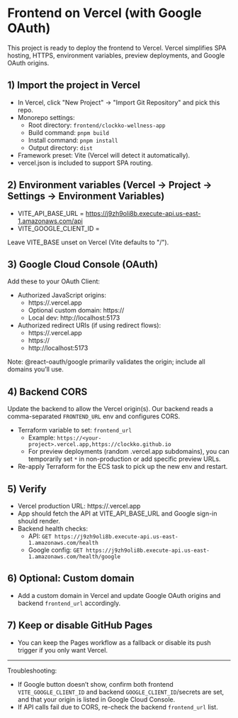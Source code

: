 # Frontend on Vercel (with Google OAuth)

This project is ready to deploy the frontend to Vercel. Vercel simplifies SPA hosting, HTTPS, environment variables, preview deployments, and Google OAuth origins.

## 1) Import the project in Vercel
- In Vercel, click "New Project" → "Import Git Repository" and pick this repo.
- Monorepo settings:
  - Root directory: `frontend/clockko-wellness-app`
  - Build command: `pnpm build`
  - Install command: `pnpm install`
  - Output directory: `dist`
- Framework preset: Vite (Vercel will detect it automatically).
- vercel.json is included to support SPA routing.

## 2) Environment variables (Vercel → Project → Settings → Environment Variables)
- VITE_API_BASE_URL = https://j9zh9oli8b.execute-api.us-east-1.amazonaws.com/api
- VITE_GOOGLE_CLIENT_ID = <your-google-client-id>

Leave VITE_BASE unset on Vercel (Vite defaults to "/").

## 3) Google Cloud Console (OAuth)
Add these to your OAuth Client:
- Authorized JavaScript origins:
  - https://<your-project>.vercel.app
  - Optional custom domain: https://<your-domain>
  - Local dev: http://localhost:5173
- Authorized redirect URIs (if using redirect flows):
  - https://<your-project>.vercel.app
  - https://<your-domain>
  - http://localhost:5173

Note: @react-oauth/google primarily validates the origin; include all domains you’ll use.

## 4) Backend CORS
Update the backend to allow the Vercel origin(s). Our backend reads a comma-separated `FRONTEND_URL` env and configures CORS.

- Terraform variable to set: `frontend_url`
  - Example: `https://<your-project>.vercel.app,https://clockko.github.io`
  - For preview deployments (random .vercel.app subdomains), you can temporarily set `*` in non-production or add specific preview URLs.
- Re-apply Terraform for the ECS task to pick up the new env and restart.

## 5) Verify
- Vercel production URL: https://<your-project>.vercel.app
- App should fetch the API at VITE_API_BASE_URL and Google sign-in should render.
- Backend health checks:
  - API: `GET https://j9zh9oli8b.execute-api.us-east-1.amazonaws.com/health`
  - Google config: `GET https://j9zh9oli8b.execute-api.us-east-1.amazonaws.com/health/google`

## 6) Optional: Custom domain
- Add a custom domain in Vercel and update Google OAuth origins and backend `frontend_url` accordingly.

## 7) Keep or disable GitHub Pages
- You can keep the Pages workflow as a fallback or disable its push trigger if you only want Vercel.

---
Troubleshooting:
- If Google button doesn’t show, confirm both frontend `VITE_GOOGLE_CLIENT_ID` and backend `GOOGLE_CLIENT_ID`/secrets are set, and that your origin is listed in Google Cloud Console.
- If API calls fail due to CORS, re-check the backend `frontend_url` list.
